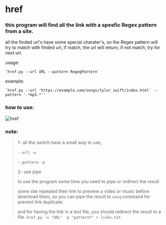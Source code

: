 # href

### this program will find all the link with a spesfic __Regex__ pattern from a site.


all the finded url's have some special charater's, so the Regex pattern will try to match with finded url, if match, the url will return, if not match, try for next url.


usage:

	`href.py --url URL --pattern RegegPattern`
	
example:

	`href.py --url 'https://example.com/songs/tylor_swift/index.html' --pattern '.*mp3.*'`


### how to use:
![href](https://s4.uupload.ir/files/2021-08-27_18-38-42_qz45.gif)


### note:
> 
> 1- all the switch have a small way to use,
>
> `--url`: `-u`
>
> `--pattern`: `-p`
>
> 2- use pipe
>
> to use the program some time you need to pipe or redirect the result
>
> some site repeated their link to preview a video or music before download them, so you can pipe the result to `uniq` command for prevent link duplicate.
>
> and for having the link in a text file, you should redirect the result to a file. `href.py -u "URL" -p "patternt" > links.txt`
